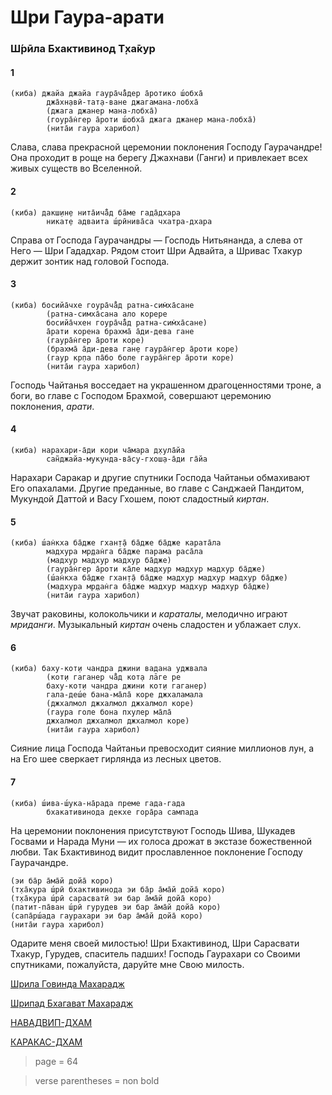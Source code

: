 # Шри Гаура-арати

### Ш́рӣла Бхактивинод Т̣ха̄кур

#### 1

    (киба) джайа джайа гаура̄ча̄̐дер а̄ротико ш́обха̄
            джа̄хн̣авӣ-тат̣а-ване джагамана-лобха̄
            (джага джанер мана-лобха̄)
            (гоура̄н̇гер а̄роти ш́обха̄ джага джанер мана-лобха̄)
            (нита̄и гаура харибол)

Слава, слава прекрасной церемонии поклонения Господу Гаурачандре! Она проходит в роще на берегу Джахнави (Ганги) и привлекает всех живых существ во Вселенной.

#### 2

    (киба) дакш̣ин̣е нита̄ича̄̐д ба̄ме гада̄дхара
            никат̣е адваита ш́рӣнива̄са чхатра-дхара

Справа от Господа Гаурачандры — Господь Нитьянанда, а слева от Него — Шри Гададхар. Рядом стоит Шри Адвайта, а Шривас Тхакур держит зонтик над головой Господа.

#### 3

    (киба) босийа̄чхе гоура̄ча̄̐д ратна-сим̇ха̄сане
            (ратна-симха̄сана ало корере
            босийа̄чхен гоура̄ча̄̐д ратна-сим̇ха̄сане)
            а̄рати корена брахма̄ а̄ди-дева гане
            (гаура̄н̇гер а̄роти коре)
            (брахма̄ а̄ди-дева ган̣е гаура̄н̇гер а̄роти коре)
            (гаур кр̣па па̄бо боле гаура̄н̇гер а̄роти коре)
            (нита̄и гаура харибол)

Господь Чайтанья восседает на украшенном драгоценностями троне, а боги, во главе с Господом Брахмой, совершают церемонию поклонения, *арати*.

#### 4

    (киба) нарахари-а̄ди кори ча̄мара д̣хула̄йа
            сан̃джайа-мукунда-ва̄су-гхош̣а-а̄ди га̄йа

Нарахари Саракар и другие спутники Господа Чайтаньи обмахивают Его опахалами. Другие преданные, во главе с Санджаей Пандитом, Мукундой Даттой и Васу Гхошем, поют сладостный *киртан*.

#### 5

    (киба) ш́ан̇кха ба̄дже гхан̣т̣а̄ ба̄дже ба̄дже карата̄ла
            мадхура мр̣дан̇га ба̄дже парама раса̄ла
            (мадхур мадхур мадхур ба̄дже)
            (гаура̄н̇гер а̄роти ка̄ле мадхур мадхур мадхур ба̄дже)
            (ш́ан̇кха ба̄дже гхан̣т̣а̄ ба̄дже мадхур мадхур мадхур ба̄дже)
            (мадхура мр̣дан̇га ба̄дже мадхур мадхур мадхур ба̄дже)
            (нита̄и гаура харибол)

Звучат раковины, колокольчики и *караталы*, мелодично играют *мриданги*. Музыкальный *киртан* очень сладостен и ублажает слух.

#### 6

    (киба) баху-кот̣и чандра джини вадана уджвала
            (кот̣и гаганер ча̄̐д кот̣а лāге ре
            баху-кот̣и чандра джини кот̣и гаганер)
            гала-деш́е бана-ма̄ла̄ коре джхаламала
            (джхалмол джхалмол джхалмол коре)
            (гаура голе бона пхулер ма̄ла̄
            джхалмол джхалмол джхалмол коре)
            (нита̄и гаура харибол)

Сияние лица Господа Чайтаньи превосходит сияние миллионов лун, а на Его шее сверкает гирлянда из лесных цветов.

#### 7

    (киба) ш́ива-ш́ука-на̄рада преме гада-гада
            бхакативинода декхе гора̄ра сампада

На церемонии поклонения присутствуют Господь Шива, Шукадев Госвами и Нарада Муни — их голоса дрожат в экстазе божественной любви. Так Бхактивинод видит прославленное поклонение Господу Гаурачандре.

    (эи ба̄р а̄ма̄й дойа̄ коро)
    (т̣ха̄кура ш́рӣ бхактивинода эи ба̄р а̄ма̄й дойа̄ коро)
    (т̣ха̄кура ш́рӣ сарасватӣ эи бар а̄ма̄й дойа̄ коро)
    (патит-па̄ван ш́рӣ гурудев эи бар а̄ма̄й дойа̄ коро)
    (сапа̄рш́ада гаурахари эи бар а̄ма̄й дойа̄ коро)
    (нита̄и гаура харибол)

Одарите меня своей милостью! Шри Бхактивинод, Шри Сарасвати Тхакур, Гурудев, спаситель падших! Господь Гаурахари со Своими спутниками, пожалуйста, даруйте мне Свою милость.


[Шрила Говинда Махарадж](https://soundcloud.com/huron/kattoutl7x2r)

[Шрипад Бхагават Махарадж](https://soundcloud.com/huron/eoaoufmrqghi)

[НАВАДВИП-ДХАМ](https://soundcloud.com/bharatimaharaj/navadwip-scsm-kiba-jaya-jaya)

[КАРАКАС-ДХАМ](https://soundcloud.com/bharatimaharaj/shchsm-karakas-gaura-arati-i)


> page = 64

> verse parentheses = non bold
